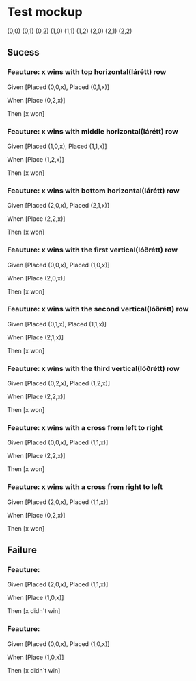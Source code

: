 # Test mockup

(0,0) (0,1) (0,2)
(1,0) (1,1) (1,2)
(2,0) (2,1) (2,2)

## Sucess

### Feauture: x wins with top horizontal(lárétt) row
Given [Placed (0,0,x), Placed (0,1,x)]

When [Place (0,2,x)]

Then [x won]

### Feauture: x wins with middle horizontal(lárétt) row
Given [Placed (1,0,x), Placed (1,1,x)]

When [Place (1,2,x)]

Then [x won]

### Feauture: x wins with bottom horizontal(lárétt) row
Given [Placed (2,0,x), Placed (2,1,x)]

When [Place (2,2,x)]

Then [x won]

### Feauture: x wins with the first vertical(lóðrétt) row
Given [Placed (0,0,x), Placed (1,0,x)]

When [Place (2,0,x)]

Then [x won]

### Feauture: x wins with the second vertical(lóðrétt) row
Given [Placed (0,1,x), Placed (1,1,x)]

When [Place (2,1,x)]

Then [x won]

### Feauture: x wins with the third vertical(lóðrétt) row
Given [Placed (0,2,x), Placed (1,2,x)]

When [Place (2,2,x)]

Then [x won]

### Feauture: x wins with a cross from left to right
Given [Placed (0,0,x), Placed (1,1,x)]

When [Place (2,2,x)]

Then [x won]

### Feauture: x wins with a cross from right to left
Given [Placed (2,0,x), Placed (1,1,x)]

When [Place (0,2,x)]

Then [x won]

## Failure

### Feauture: 
Given [Placed (2,0,x), Placed (1,1,x)]

When [Place (1,0,x)]

Then [x didn´t win]

### Feauture: 
Given [Placed (0,0,x), Placed (1,0,x)]

When [Place (1,0,x)]

Then [x didn´t win]

